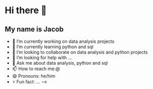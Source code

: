 # Hi there 👋
## My name is Jacob

- 🔭 I’m currently working on data analysis projects
- 🌱 I’m currently learning python and sql
- 👯 I’m looking to collaborate on data analysis and python projects
- 🤔 I’m looking for help with ...
- 💬 Ask me about data analysis, python and sql
- 📫 How to reach me:@
- 😄 Pronouns: he/him
- ⚡ Fun fact: ...
-->

